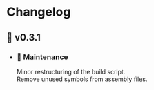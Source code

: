 # Changelog
## :carrot: v0.3.1
  - ### :wrench: Maintenance
    Minor restructuring of the build script.<br>
    Remove unused symbols from assembly files.<br>
  